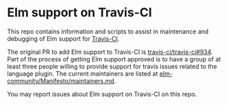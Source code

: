 # Elm support on Travis-CI

This repo contains information and scripts to assist in maintenance and debugging of Elm support for [Travis-CI](https://travis-ci.org).

The original PR to add Elm support to Travis-CI is [travis-ci/travis-ci#934](https://github.com/travis-ci/travis-build/pull/934).  Part of the process of getting Elm support approved is to have a group of at least three people willing to provide support for travis issues related to the language plugin.  The current maintainers are listed at [elm-community/Manifesto/maintainers.md](https://github.com/elm-community/Manifesto/blob/master/maintainers.md).

You may report issues about Elm support on Travis-CI on this repo.
